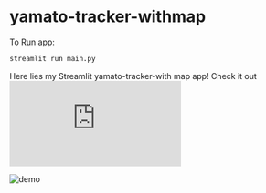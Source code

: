 # yamato-tracker-withmap

To Run app:

```python
streamlit run main.py
```

Here lies my Streamlit yamato-tracker-with map app! Check it out ![here](https://share.streamlit.io/matzoka/yamato-tracker-withmap/main.py)

![demo](https://user-images.githubusercontent.com/758331/116515210-ef9eed00-a906-11eb-8ca4-8d43bd683ed6.gif)
